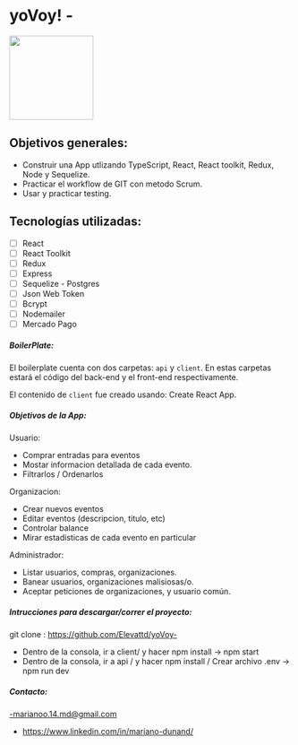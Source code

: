 # yoVoy! - 

<p align="left">
  <img height="150" src="./pokemon.png" />
</p>

## Objetivos generales:

- Construir una App utlizando TypeScript, React, React toolkit, Redux, Node y Sequelize.
- Practicar el workflow de GIT con metodo Scrum.
- Usar y practicar testing.

## Tecnologías utilizadas:

- [ ] React
- [ ] React Toolkit
- [ ] Redux
- [ ] Express
- [ ] Sequelize - Postgres
- [ ] Json Web Token
- [ ] Bcrypt
- [ ] Nodemailer
- [ ] Mercado Pago

##### BoilerPlate:

El boilerplate cuenta con dos carpetas: `api` y `client`. En estas carpetas estará el código del back-end y el front-end respectivamente.

El contenido de `client` fue creado usando: Create React App.

##### Objetivos de la App:

Usuario:
- Comprar entradas para eventos
- Mostar informacion detallada de cada evento.
- Filtrarlos / Ordenarlos

Organizacion:
- Crear nuevos eventos
- Editar eventos (descripcion, titulo, etc)
- Controlar balance
- Mirar estadisticas de cada evento en particular

Administrador:
- Listar usuarios, compras, organizaciones.
- Banear usuarios, organizaciones malisiosas/o.
- Aceptar peticiones de organizaciones, y usuario común.

##### Intrucciones para descargar/correr el proyecto:

git clone : https://github.com/Elevattd/yoVoy-

- Dentro de la consola, ir a client/ y hacer npm install -> npm start
- Dentro de la consola, ir a api / y hacer npm install / Crear archivo .env -> npm run dev

##### Contacto:

-marianoo.14.md@gmail.com

- https://www.linkedin.com/in/mariano-dunand/
